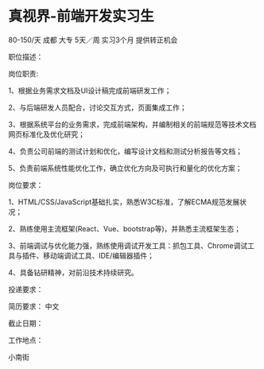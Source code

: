 # 真视界-前端开发实习生

80-150/天 成都 大专 5天／周 实习3个月 提供转正机会

职位描述：

岗位职责: 

1、根据业务需求文档及UI设计稿完成前端研发工作；

 2、与后端研发人员配合，讨论交互方式，页面集成工作； 

 3、根据系统平台的业务需求，完成前端架构，并编制相关的前端规范等技术文档网页标准化及优化研究； 

 4、负责公司前端的测试计划和优化，编写设计文档和测试分析报告等文档；

  5、负责前端系统性能优化工作，确立优化方向及可执行和量化的优化方案；

岗位要求：

1、HTML/CSS/JavaScript基础扎实，熟悉W3C标准，了解ECMA规范发展状况；

2、熟练使用主流框架(React、Vue、bootstrap等)，并熟悉主流框架生态；

3、前端调试与优化能力强，熟练使用调试开发工具：抓包工具、Chrome调试工具与插件、移动端调试工具、IDE/编辑器插件；

4、具备钻研精神，对前沿技术持续研究。



投递要求：

简历要求： 中文

截止日期：

工作地点：

小南街